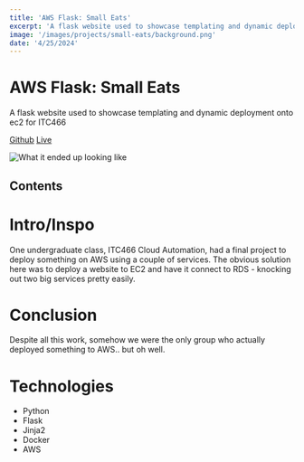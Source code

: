 ```yaml
--- 
title: 'AWS Flask: Small Eats' 
excerpt: 'A flask website used to showcase templating and dynamic deployment onto ec2 for ITC466'
image: '/images/projects/small-eats/background.png'
date: '4/25/2024'
--- 
```


# AWS Flask: Small Eats 
A flask website used to showcase templating and dynamic deployment onto ec2 for ITC466

[Github](https://github.com/meyersa/aws-flask)
[Live](https://awsflask.meyersa.com)

![What it ended up looking like](/images/projects/small-eats/background.png)

## Contents 

# Intro/Inspo

One undergraduate class, ITC466 Cloud Automation, had a final project to deploy something on AWS using a couple of services. The obvious solution here was to deploy a website to EC2 and have it connect to RDS - knocking out two big services pretty easily. 

# Conclusion 

Despite all this work, somehow we were the only group who actually deployed something to AWS.. but oh well. 

# Technologies 

- Python
- Flask
- Jinja2
- Docker
- AWS 